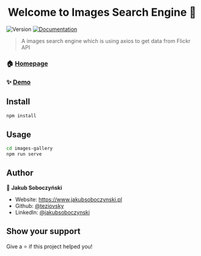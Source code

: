 <h1 align="center">Welcome to Images Search Engine 👋</h1>
<p>
  <img alt="Version" src="https://img.shields.io/badge/version-1.0.0-blue.svg?cacheSeconds=2592000" />
  <a href="https://github.com/teziovsky/Images-gallery#readme" target="_blank">
    <img alt="Documentation" src="https://img.shields.io/badge/documentation-yes-brightgreen.svg" />
  </a>
</p>

> A images search engine which is using axios  to get data from Flickr API

### 🏠 [Homepage](https://github.com/teziovsky/Images-gallery)

### ✨ [Demo](https://teziovsky.github.io/Images-gallery/)

## Install

```sh
npm install
```

## Usage

```sh
cd images-gallery
npm run serve
```

## Author

👤 **Jakub Soboczyński**

* Website: https://www.jakubsoboczynski.pl
* Github: [@teziovsky](https://github.com/teziovsky)
* LinkedIn: [@jakubsoboczynski](https://linkedin.com/in/jakubsoboczynski)

## Show your support

Give a ⭐️ if this project helped you!